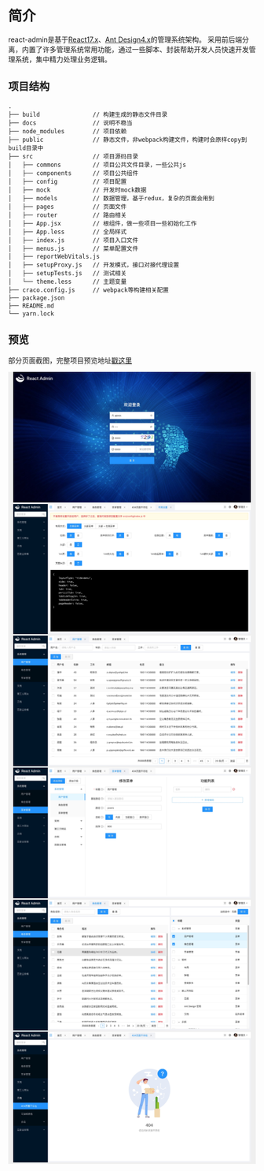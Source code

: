 # 简介

react-admin是基于[React17.x](https://reactjs.org)、[Ant Design4.x](https://ant.design/)的管理系统架构。
采用前后端分离，内置了许多管理系统常用功能，通过一些脚本、封装帮助开发人员快速开发管理系统，集中精力处理业务逻辑。

## 项目结构

```
.
├── build               // 构建生成的静态文件目录
├── docs                // 说明不稳当
├── node_modules        // 项目依赖
├── public              // 静态文件，非webpack构建文件，构建时会原样copy到build目录中
├── src                 // 项目源码目录
│   ├── commons         // 项目公共文件目录，一些公共js
│   ├── components      // 项目公共组件
│   ├── config          // 项目配置
│   ├── mock            // 开发时mock数据
│   ├── models          // 数据管理，基于redux，复杂的页面会用到
│   ├── pages           // 页面文件
│   ├── router          // 路由相关
│   ├── App.jsx         // 根组件，做一些项目一些初始化工作
│   ├── App.less        // 全局样式
│   ├── index.js        // 项目入口文件
│   ├── menus.js        // 菜单配置文件
│   ├── reportWebVitals.js
│   ├── setupProxy.js   // 开发模式，接口对接代理设置
│   ├── setupTests.js   // 测试相关
│   └── theme.less      // 主题变量
├── craco.config.js     // webpack等构建相关配置
├── package.json            
├── README.md
└── yarn.lock
```

## 预览

部分页面截图，完整项目预览地址[戳这里](https://sxfad.github.io/react-admin/build/#/login)
<div style="background: #efefef;padding: 0 10px;">

![登录](imgs/login.jpg)
![登录](imgs/layout-setting.jpg)
![用户](imgs/users.jpg)
![菜单&权限](imgs/menu.jpg)
![角色管理](imgs/role.jpg)
![页面不存在](imgs/404.jpg)

</div>

